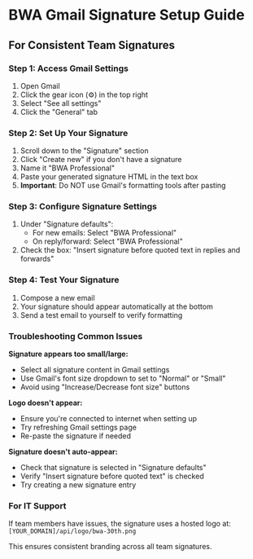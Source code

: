 # BWA Gmail Signature Setup Guide

## For Consistent Team Signatures

### Step 1: Access Gmail Settings
1. Open Gmail
2. Click the gear icon (⚙️) in the top right
3. Select "See all settings"
4. Click the "General" tab

### Step 2: Set Up Your Signature
1. Scroll down to the "Signature" section
2. Click "Create new" if you don't have a signature
3. Name it "BWA Professional"
4. Paste your generated signature HTML in the text box
5. **Important**: Do NOT use Gmail's formatting tools after pasting

### Step 3: Configure Signature Settings
1. Under "Signature defaults":
   - For new emails: Select "BWA Professional"
   - On reply/forward: Select "BWA Professional"
2. Check the box: "Insert signature before quoted text in replies and forwards"

### Step 4: Test Your Signature
1. Compose a new email
2. Your signature should appear automatically at the bottom
3. Send a test email to yourself to verify formatting

### Troubleshooting Common Issues

**Signature appears too small/large:**
- Select all signature content in Gmail settings
- Use Gmail's font size dropdown to set to "Normal" or "Small"
- Avoid using "Increase/Decrease font size" buttons

**Logo doesn't appear:**
- Ensure you're connected to internet when setting up
- Try refreshing Gmail settings page
- Re-paste the signature if needed

**Signature doesn't auto-appear:**
- Check that signature is selected in "Signature defaults"
- Verify "Insert signature before quoted text" is checked
- Try creating a new signature entry

### For IT Support
If team members have issues, the signature uses a hosted logo at:
`[YOUR_DOMAIN]/api/logo/bwa-30th.png`

This ensures consistent branding across all team signatures.